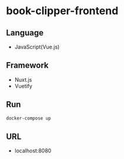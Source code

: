 # book-clipper-frontend

## Language
- JavaScript(Vue.js)

## Framework
- Nuxt.js
- Vuetify

## Run

```bash
docker-compose up
```

## URL
- localhost:8080
